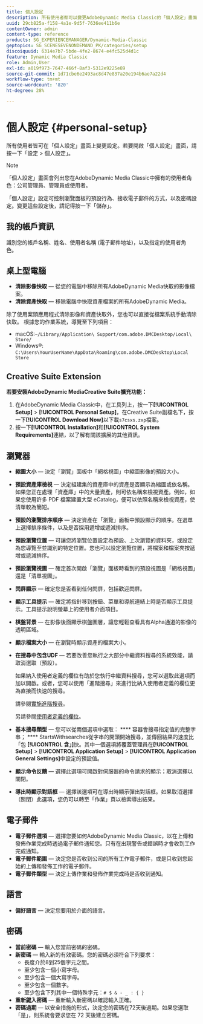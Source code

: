```yaml
---
title: 個人設定
description: 所有使用者都可以變更AdobeDynamic Media Classic的「個人設定」畫面上的設定。
uuid: 29cb825a-f158-4a1e-9d5f-7636ee411b6e
contentOwner: admin
content-type: reference
products: SG_EXPERIENCEMANAGER/Dynamic-Media-Classic
geptopics: SG_SCENESEVENONDEMAND_PK/categories/setup
discoiquuid: 6314e7b7-5bde-4fe2-8674-e4fc525d4d1c
feature: Dynamic Media Classic
role: Admin,User
exl-id: a019f973-7647-466f-8af3-5312e9225e89
source-git-commit: 1d71cbe6e2493ac8d47e837a20e194b6ae7a22d4
workflow-type: tm+mt
source-wordcount: '820'
ht-degree: 28%

---
```


# 個人設定 {#personal-setup}

所有使用者皆可在「個人設定」畫面上變更設定。若要開啟「個人設定」畫面，請按一下「設定 > 個人設定」。

>[!NOTE]
>
>「個人設定」畫面會列出您在AdobeDynamic Media Classic中擁有的使用者角色：公司管理員、管理員或使用者。

「個人設定」設定可控制瀏覽面板的預設行為、接收電子郵件的方式，以及密碼設定。變更這些設定後，請記得按一下「儲存」。

## 我的帳戶資訊

識別您的帳戶名稱、姓名、使用者名稱 (電子郵件地址)，以及指定的使用者角色。

## 桌上型電腦

* **清除影像快取**  — 從您的電腦中移除所有AdobeDynamic Media快取的影像檔案。
* **清除資產快取**  — 移除電腦中快取資產檔案的所有AdobeDynamic Media。

除了使用案頭應用程式清除影像和資產快取外，您也可以直接從檔案系統手動清除快取。 根據您的作業系統，導覽至下列項目：

* macOS:`~/Library/Application\ Support/com.adobe.DMCDesktop/Local\ Store/`
* Windows®: `C:\Users\YourUserName\AppData\Roaming\com.adobe.DMCDesktop\Local Store`

## Creative Suite Extension

**若要安裝AdobeDynamic MediaCreative Suite擴充功能：**

1. 在AdobeDynamic Media Classic中，在工具列上，按一下&#x200B;**[!UICONTROL Setup]** > **[!UICONTROL Personal Setup]**，在Creative Suite副檔名下，按一下&#x200B;**[!UICONTROL Download Now]**&#x200B;以下載`s7csxs.zxp`檔案。
1. 按一下&#x200B;**[!UICONTROL Installation]**&#x200B;和&#x200B;**[!UICONTROL System Requirements]**&#x200B;連結，以了解有關該擴展的其他資訊。

<!--    A readme file is included at the root of the unzipped file to provide you with additional information about the extension.

1. Depending on your installed operating system, do one of the following: -->

<!-- #### Windows

|If you are running|Do this|
|--- |--- |
|Adobe Illustrator 18 in Adobe Creative Cloud 2014|<ul><li>From the root of the unzipped folder, click CC-2014.</li><li>Depending on the bit version of Adobe Illustrator that you are using, click win32 or win64.</li><li>Click libraries > flame, and then copy `aflame.dll` to Adobe Illustrator's executable folder. For example, `C:\Program Files\Adobe\Adobe Illustrator CC 2014\Support Files\Contents\Windows`. </li></ul><br/>**Note**: This example path is for the 64-bit location; the 32-bit location may fall under Program Files (x86) instead. <br/><ul><li>Return to the same libraries folder, click flamingo, and then copy `aflamingo.dll` to the same Adobe Illustrator executable folder that you used in the previous step. </li><li>Return to the win32 or win64 folder that you selected in step 2, and then copy `AdobeS7FXGFileFormat.aip` to Adobe Illustrator's plug-ins folder. For example, `C:\Program Files\Adobe\Adobe Illustrator CC 2014\Plug-ins\Illustrator Formats`. </li></ul> <br/>**Note**: This example path is for the 64-bit location; the 32-bit location may fall under Program Files (x86) instead.|
|Adobe Illustrator 17 in Adobe Creative Cloud|<ul><li>From the root of the unzipped folder, click CC. </li><li>Depending on the bit version of Adobe Illustrator that you are using, click win32 or win64.</li><li> Copy `AdobeS7FXGFileFormat.aip` to Adobe Illustrator's plug-ins folder. For example, `C:\Program Files\Adobe\Adobe Illustrator CC (64 Bit)\Plug-ins\Illustrator Formats`.</li></ul><br/>**Note**: This example path is for the 64-bit location; the 32-bit location may fall under Program Files (x86) instead.|
|Adobe Illustrator 16 in Adobe Creative Suite 6|<ul><li>From the root of the unzipped folder, click 6.0. </li><li>Depending on the bit version of Adobe Illustrator that you are using, click win32 or win64. </li><li>Copy AdobeS7FXGFileFormat.aip to Adobe Illustrator's plug-ins folder. For example, `C:\Program Files\Adobe\Adobe Illustrator CS6 (64 Bit)\Plug-ins\Illustrator Formats`.</li></ul><br/>**Note**: This example path is for the 64-bit location; the 32-bit location may fall under Program Files (x86) instead.|

#### Mac

|If you are running|Do this|
|--- |--- |
|Adobe Illustrator 18 in Adobe Creative Cloud 2014|<ul><li>From the root of the unzipped folder, click CC-2014 > mac64.</li><li>Click libraries > flame, and then copy the `aflame.framework` folder to Adobe Illustrator package contents folder. For example, `/Applications/Adobe Illustrator CC 2014/ Illustrator.app/Contents/Frameworks/`. (To open Adobe Illustrator’s package contents folder, right-click on the Adobe illustrator CC 2014 icon and click Show Package Contents from context menu).</li><li>Return to the same libraries folder, click `flamingo`, and then copy the `aflamingo.framework` folder to the same Adobe Illustrator package contents folder that you used in the previous step.</li><li>Return to the mac64 folder that you selected in step 1, and then copy the `AdobeS7FXGFileFormat.aip` folder to Adobe Illustrator’s plug-in folder. For example, `/Applications/Adobe Illustrator CC 2014/Plug-ins/Illustrator Formats/`.</li></ul><br/>|
|Adobe Illustrator 17 in Adobe Creative Cloud|<ul><li>From the root of the unzipped folder, click CC > mac64</li><li>Copy the `AdobeS7FXGFileFormat.aip` folder to Adobe Illustrator’s plug-in folder. For example, `/Applications/Adobe Illustrator CC/Plug-ins/Illustrator Formats/`.</li></ul><br/>|
|Adobe Illustrator 16 in Adobe Creative Suite 6|<ul><li>From the root of the unzipped folder, click 6.0 > mac64</li><li>Copy the `AdobeS7FXGFileFormat.aip` folder to Adobe Illustrator’s plug-in folder. For example, `/Applications/Adobe Illustrator CS6/Plug-ins/Illustrator Formats/`.</li></ul>|

The plug-in is now available for you to use in Adobe Illustrator. -->

## 瀏覽器

* **縮圖大小**  — 決定「瀏覽」面板中「網格視圖」中縮圖影像的預設大小。
* **預設資產庫檢視**  — 決定組建集的資產庫中的資產是否顯示為縮圖或依名稱。如果您正在處理「資產庫」中的大量資產，則可依名稱來檢視資產。例如，如果您使用許多 PDF 檔案建置大型 eCatalog，便可以依照名稱來檢視資產，使清單較為簡短。
* **預設的瀏覽排序順序**  — 決定資產在「瀏覽」面板中預設顯示的順序。在選單上選擇排序條件，以及是否採用遞增或遞減排序。
* **預設瀏覽位置**  — 可讓您將瀏覽位置設定為預設、上次瀏覽的資料夾，或設定為您導覽至並識別的特定位置。您也可以設定瀏覽位置，將檔案和檔案夾按遞增或遞減排序。
* **預設瀏覽視圖**  — 確定首次開啟「瀏覽」面板時看到的預設視圖是「網格視圖」還是「清單視圖」。
* **閃屏顯示**  — 確定您是否看到任何閃屏，包括歡迎閃屏。
* **顯示工具提示**  — 確定將指針移到按鈕、菜單和導航連結上時是否顯示工具提示。工具提示說明螢幕上的使用者介面項目。
* **棋盤背景**  — 在影像後面顯示棋盤圖層，讓您輕鬆查看具有Alpha通道的影像的透明區域。
* **顯示檔案大小**  — 在瀏覽時顯示資產的檔案大小。
* **在搜尋中包含UDF**  — 若要改善您執行之大部分中繼資料搜尋的系統效能，請取消選取（預設）。

   如果納入使用者定義的欄位有助於您執行中繼資料搜尋，您可以選取此選項而加以開啟。或者，您可以使用「進階搜尋」來進行比納入使用者定義的欄位更為直接而快速的搜尋。

   請參閱[實施進階搜尋](searching-assets.md#conducting_an_advanced_search)。

   另請參閱[使用者定義的欄位](application-setup.md#user_defined_fields)。

* **基本搜尋類型**  — 您可以從兩個選項中選取： **** 容器會搜尋指定值的完整字串； **** StartsWithsearches從字串的開頭開始搜尋，並傳回結果的速度比「包 **[!UICONTROL 含」]**&#x200B;快。其中一個選項將覆蓋管理員在&#x200B;**[!UICONTROL Setup]** > **[!UICONTROL Application Setup]** > **[!UICONTROL Application General Settings]**&#x200B;中設定的預設值。
* **顯示命令反饋**  — 選擇此選項可開啟對伺服器的命令請求的顯示；取消選擇以關閉。
* **導出時顯示對話框**  — 選擇該選項可在導出時顯示彈出對話框。如果取消選擇（關閉）此選項，您仍可以轉至「作業」頁以檢索導出結果。

## 電子郵件

* **電子郵件選項**  — 選擇您要如何AdobeDynamic Media Classic，以在上傳和發佈作業完成時透過電子郵件通知您。只有在出現警告或錯誤時才會收到工作完成通知。
* **電子郵件範圍**  — 決定您是否收到公司的所有工作電子郵件，或是只收到您起始的上傳和發佈工作的電子郵件。
* **電子郵件類型**  — 決定上傳作業和發佈作業完成時是否收到通知。

## 語言

* **偏好語言**  — 決定您要用於介面的語言。

## 密碼

* **當前密碼**  — 輸入您當前密碼的密碼。
* **新密碼**  — 輸入新的有效密碼。您的密碼必須符合下列要求：
   * 長度介於8到25個字元之間。
   * 至少包含一個小寫字母。
   * 至少包含一個大寫字母。
   * 至少包含一個數字。
   * 至少包含下列其中一個特殊字元：`# $ & - _ : { }`
* **重新鍵入密碼**  — 重新輸入新密碼以確認輸入正確。
* **密碼過期**  — 以安全措施的形式，決定您的密碼在72天後過期。如果您選取「是」，則系統會要求您在 72 天後建立密碼。
